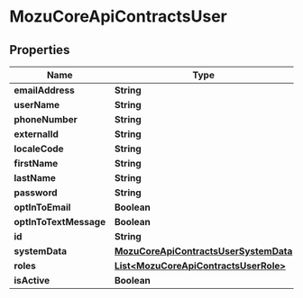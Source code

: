 
# MozuCoreApiContractsUser

## Properties
Name | Type | Description | Notes
------------ | ------------- | ------------- | -------------
**emailAddress** | **String** |  |  [optional]
**userName** | **String** |  |  [optional]
**phoneNumber** | **String** |  |  [optional]
**externalId** | **String** |  |  [optional]
**localeCode** | **String** |  |  [optional]
**firstName** | **String** |  |  [optional]
**lastName** | **String** |  |  [optional]
**password** | **String** |  |  [optional]
**optInToEmail** | **Boolean** |  |  [optional]
**optInToTextMessage** | **Boolean** |  |  [optional]
**id** | **String** |  |  [optional]
**systemData** | [**MozuCoreApiContractsUserSystemData**](MozuCoreApiContractsUserSystemData.md) |  |  [optional]
**roles** | [**List&lt;MozuCoreApiContractsUserRole&gt;**](MozuCoreApiContractsUserRole.md) |  |  [optional]
**isActive** | **Boolean** |  |  [optional]



